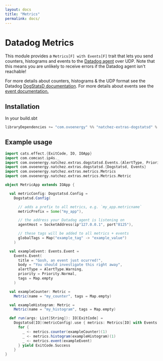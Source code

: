```yaml
---
layout: docs
title: "Metrics"
permalink: docs/
---
```


# Datadog Metrics

This module provides a `Metrics[F] with Events[F]` trait that lets you send counters, histograms and events to the [Datadog agent](https://docs.datadoghq.com/agent/) over UDP.
Note that this means you are unlikely to receive errors if the Datadog agent isn't reachable!

For more details about counters, histograms & the UDP format see the Datadog [DogStatsD documentation](https://docs.datadoghq.com/developers/dogstatsd/?tab=hostagent).
For more details about events see the [event documentation.](https://docs.datadoghq.com/events/)

## Installation

In your build.sbt

```scala
libraryDependencies += "com.ovoenergy" %% "natchez-extras-dogstatsd" % "@VERSION@"
```

## Example usage

```scala mdoc
import cats.effect.{ExitCode, IO, IOApp}
import com.comcast.ip4s._
import com.ovoenergy.natchez.extras.dogstatsd.Events.{AlertType, Priority}
import com.ovoenergy.natchez.extras.dogstatsd.{Dogstatsd, Events}
import com.ovoenergy.natchez.extras.metrics.Metrics
import com.ovoenergy.natchez.extras.metrics.Metrics.Metric

object MetricApp extends IOApp {

  val metricConfig: Dogstatsd.Config =
    Dogstatsd.Config(

      // adds a prefix to all metrics, e.g. `my_app.metricname`
      metricPrefix = Some("my_app"),

      // the address your Datadog agent is listening on
      agentHost = SocketAddress(ip"127.0.0.1", port"8125"),

      // these tags will be added to all metrics + events
      globalTags = Map("example_tag" -> "example_value")
    )

  val exampleEvent: Events.Event =
    Events.Event(
      title = "Gosh, an event just ocurred!",
      body = "You should investigate this right away",
      alertType = AlertType.Warning,
      priority = Priority.Normal,
      tags = Map.empty
    )

  val exampleCounter: Metric =
    Metric(name = "my_counter", tags = Map.empty)

  val exampleHistogram: Metric =
    Metric(name = "my_histogram", tags = Map.empty)

  def run(args: List[String]): IO[ExitCode] =
    Dogstatsd[IO](metricConfig).use { metrics: Metrics[IO] with Events[IO] =>
      for {
        _ <- metrics.counter(exampleCounter)(1)
        _ <- metrics.histogram(exampleHistogram)(1)
        _ <- metrics.event(exampleEvent)
      } yield ExitCode.Success
    }
}
```
